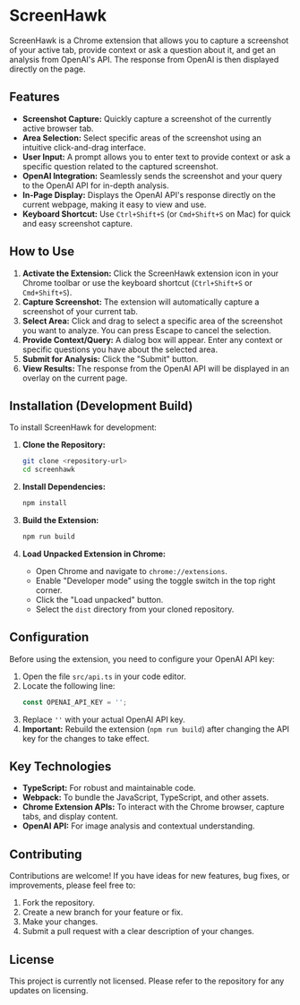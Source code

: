 # ScreenHawk

ScreenHawk is a Chrome extension that allows you to capture a screenshot of your active tab, provide context or ask a question about it, and get an analysis from OpenAI's API. The response from OpenAI is then displayed directly on the page.

## Features

- **Screenshot Capture:** Quickly capture a screenshot of the currently active browser tab.
- **Area Selection:** Select specific areas of the screenshot using an intuitive click-and-drag interface.
- **User Input:** A prompt allows you to enter text to provide context or ask a specific question related to the captured screenshot.
- **OpenAI Integration:** Seamlessly sends the screenshot and your query to the OpenAI API for in-depth analysis.
- **In-Page Display:** Displays the OpenAI API's response directly on the current webpage, making it easy to view and use.
- **Keyboard Shortcut:** Use `Ctrl+Shift+S` (or `Cmd+Shift+S` on Mac) for quick and easy screenshot capture.

## How to Use

1.  **Activate the Extension:** Click the ScreenHawk extension icon in your Chrome toolbar or use the keyboard shortcut (`Ctrl+Shift+S` or `Cmd+Shift+S`).
2.  **Capture Screenshot:** The extension will automatically capture a screenshot of your current tab.
3.  **Select Area:** Click and drag to select a specific area of the screenshot you want to analyze. You can press Escape to cancel the selection.
4.  **Provide Context/Query:** A dialog box will appear. Enter any context or specific questions you have about the selected area.
5.  **Submit for Analysis:** Click the "Submit" button.
6.  **View Results:** The response from the OpenAI API will be displayed in an overlay on the current page.

## Installation (Development Build)

To install ScreenHawk for development:

1.  **Clone the Repository:**
    ```bash
    git clone <repository-url>
    cd screenhawk
    ```
2.  **Install Dependencies:**
    ```bash
    npm install
    ```
3.  **Build the Extension:**
    ```bash
    npm run build
    ```

4.  **Load Unpacked Extension in Chrome:**
    *   Open Chrome and navigate to `chrome://extensions`.
    *   Enable "Developer mode" using the toggle switch in the top right corner.
    *   Click the "Load unpacked" button.
    *   Select the `dist` directory from your cloned repository.

## Configuration

Before using the extension, you need to configure your OpenAI API key:

1.  Open the file `src/api.ts` in your code editor.
2.  Locate the following line:
    ```typescript
    const OPENAI_API_KEY = '';
    ```
3.  Replace `''` with your actual OpenAI API key.
4.  **Important:** Rebuild the extension (`npm run build`) after changing the API key for the changes to take effect.

## Key Technologies

-   **TypeScript:** For robust and maintainable code.
-   **Webpack:** To bundle the JavaScript, TypeScript, and other assets.
-   **Chrome Extension APIs:** To interact with the Chrome browser, capture tabs, and display content.
-   **OpenAI API:** For image analysis and contextual understanding.

## Contributing

Contributions are welcome! If you have ideas for new features, bug fixes, or improvements, please feel free to:

1.  Fork the repository.
2.  Create a new branch for your feature or fix.
3.  Make your changes.
4.  Submit a pull request with a clear description of your changes.

## License

This project is currently not licensed. Please refer to the repository for any updates on licensing.
